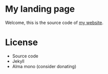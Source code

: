 # My landing page

Welcome, this is the source code of [my website](https://dufour.xyz).

# License

- Source code
- Jekyll
- Alma mono (consider donating)